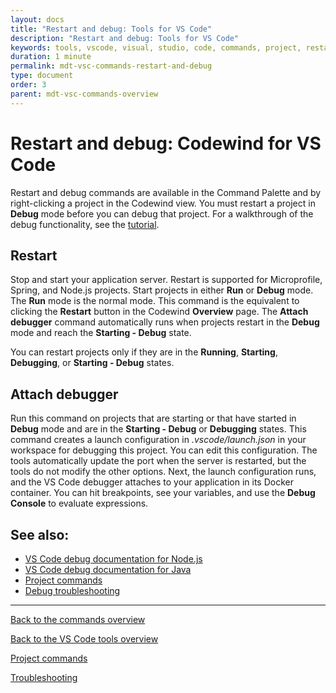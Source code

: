 ```yaml
---
layout: docs
title: "Restart and debug: Tools for VS Code"
description: "Restart and debug: Tools for VS Code"
keywords: tools, vscode, visual, studio, code, commands, project, restart, debug, attach, debugger, Codewind for VS Code restart and debug, commands overview, connection commands, project commands
duration: 1 minute
permalink: mdt-vsc-commands-restart-and-debug
type: document
order: 3
parent: mdt-vsc-commands-overview
---
```


# Restart and debug: Codewind for VS Code

Restart and debug commands are available in the Command Palette and by right-clicking a project in the Codewind view.
You must restart a project in **Debug** mode before you can debug that project.
For a walkthrough of the debug functionality, see the [tutorial](mdt-vsc-tutorial.html).

## **Restart**
Stop and start your application server. Restart is supported for Microprofile, Spring, and Node.js projects.
Start projects in either **Run** or **Debug** mode. The **Run** mode is the normal mode. This command is the equivalent to clicking the **Restart** button in the Codewind **Overview** page.
The **Attach debugger** command automatically runs when projects restart in the **Debug** mode and reach the **Starting - Debug** state.

You can restart projects only if they are in the **Running**, **Starting**, **Debugging**, or **Starting - Debug** states.

## **Attach debugger**
Run this command on projects that are starting or that have started in **Debug** mode and are in the **Starting - Debug** or **Debugging** states.
This command creates a launch configuration in *.vscode/launch.json* in your workspace for debugging this project. You can edit this configuration. The tools automatically update the port when the server is restarted, but the tools do not modify the other options.
Next, the launch configuration runs, and the VS Code debugger attaches to your application in its Docker container. You can hit breakpoints, see your variables, and use the **Debug Console** to evaluate expressions.

## See also:
- [VS Code debug documentation for Node.js](https://code.visualstudio.com/docs/nodejs/nodejs-debugging)
- [VS Code debug documentation for Java](https://code.visualstudio.com/blogs/2017/09/28/java-debug)
- [Project commands](mdt-vsc-commands-project.html)
- [Debug troubleshooting](mdt-vsc-troubleshooting.html#debug)

***

[Back to the commands overview](mdt-vsc-commands-overview.html)

[Back to the VS Code tools overview](mdt-vsc-overview.html)

[Project commands](mdt-vsc-commands-project.html)

[Troubleshooting](mdt-vsc-troubleshooting.html)
